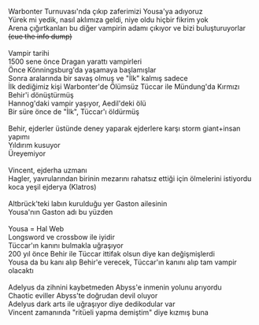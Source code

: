 Warbonter Turnuvası'nda çıkıp zaferimizi Yousa'ya adıyoruz<br>	Yürek mi yedik, nasıl aklımıza geldi, niye oldu hiçbir fikrim yok<br>	Arena çığırtkanları bu diğer vampirin adamı çıkıyor ve bizi buluşturuyorlar ~~(cue the info dump)~~<br><br>Vampir tarihi<br>	1500 sene önce Dragan yarattı vampirleri<br>	Önce Könningsburg'da yaşamaya başlamışlar<br>	Sonra aralarında bir savaş olmuş ve "İlk" kalmış sadece<br>	İlk dediğimiz kişi Warbonter'de Ölümsüz Tüccar ile Mündung'da Kırmızı Behir'i dönüştürmüş<br>	Hannog'daki vampir yaşıyor, Aedil'deki ölü<br>	Bir süre önce de "İlk", Tüccar'ı öldürmüş<br>	<br>Behir, ejderler üstünde deney yaparak ejderlere karşı storm giant+insan yapımı<br>	Yıldırım kusuyor<br>	Üreyemiyor<br><br>Vincent, ejderha uzmanı<br>	Hagler, yavrularından birinin mezarını rahatsız ettiği için ölmelerini istiyordu koca yeşil ejderya (Klatros)<br>	<br>Altbrück'teki labın kurulduğu yer Gaston ailesinin<br>	Yousa'nın Gaston adı bu yüzden<br>	<br>Yousa = Hal Web<br>	Longsword ve crossbow ile iyidir<br>	Tüccar'ın kanını bulmakla uğraşıyor<br>	200 yıl önce Behir ile Tüccar ittifak olsun diye kan değişmişlerdi<br>	Yousa da bu kanı alıp Behir'e verecek, Tüccar'ın kanını alıp tam vampir olacaktı<br>	<br>Adelyus da zihnini kaybetmeden Abyss'e inmenin yolunu arıyordu<br>	Chaotic eviller Abyss'te doğrudan devil oluyor<br>	Adelyus dark arts ile uğraşıyor diye dedikodular var<br>	Vincent zamanında "ritüeli yapma demiştim" diye kızmış buna